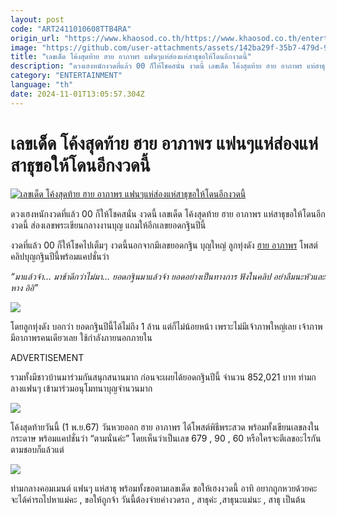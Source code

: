 ```yaml
---
layout: post
code: "ART2411010608TTB4RA"
origin_url: "https://www.khaosod.co.th/https://www.khaosod.co.th/entertainment/news_9485943"
image: "https://github.com/user-attachments/assets/142ba29f-35b7-479d-9af2-032642f2e3bc"
title: "เลขเด็ด โค้งสุดท้าย ฮาย อาภาพร แฟนๆแห่ส่องแห่สาธุขอให้โดนอีกงวดนี้"
description: "ดวงเฮงหนักงวดที่แล้ว 00 ก็ให้โชคสนั่น งวดนี้ เลขเด็ด โค้งสุดท้าย ฮาย อาภาพร แห่สาธุขอให้โดนอีกงวดนี้ ส่องเลขพระเขียนกลางงานบุญ แถมให้อีกเลขยอดกฐินปีนี้"
category: "ENTERTAINMENT"
language: "th"
date: 2024-11-01T13:05:57.304Z
---
```


# เลขเด็ด โค้งสุดท้าย ฮาย อาภาพร แฟนๆแห่ส่องแห่สาธุขอให้โดนอีกงวดนี้

[![เลขเด็ด โค้งสุดท้าย ฮาย อาภาพร แฟนๆแห่ส่องแห่สาธุขอให้โดนอีกงวดนี้](https://www.khaosod.co.th/wpapp/uploads/2024/11/hikathinlotto111679998.jpg "เลขเด็ด โค้งสุดท้าย ฮาย อาภาพร แฟนๆแห่ส่องแห่สาธุขอให้โดนอีกงวดนี้")](https://www.khaosod.co.th/wpapp/uploads/2024/11/hikathinlotto111679998.jpg)

ดวงเฮงหนักงวดที่แล้ว 00 ก็ให้โชคสนั่น งวดนี้ เลขเด็ด โค้งสุดท้าย ฮาย อาภาพร แห่สาธุขอให้โดนอีกงวดนี้ ส่องเลขพระเขียนกลางงานบุญ แถมให้อีกเลขยอดกฐินปีนี้

งวดที่แล้ว 00 ก็ให้โชคไปเต็มๆ งวดนี้นอกจากมีเลขยอดกฐิน บุญใหญ่ ลูกทุ่งดัง [ฮาย อาภาพร](https://www.facebook.com/hiarpa88) โพสต์คลิปบุญกฐินปีนี้พร้อมแคปชั่นว่า

_“มาแล้วจ้า… มาช้าดีกว่าไม่มา… ยอดกฐินมาแล้วจ้า ยอดอย่างเป็นทางการ ฟังในคลิป อย่าลืมนะหัวและหาง อิอิ”_

[![](https://www.khaosod.co.th/wpapp/uploads/2024/11/hikathinlotto111671.jpg)](https://www.khaosod.co.th/wpapp/uploads/2024/11/hikathinlotto111671.jpg)

โดยลูกทุ่งดัง บอกว่า ยอดกฐินปีนี้ได้ไม่ถึง 1 ล้าน แต่ก็ไม่น้อยหน้า เพราะไม่มีเจ้าภาพใหญ่เลย เจ้าภาพมีอาภาพรคนเดียวเลย ใช้กำลังภายนอกภายใน

ADVERTISEMENT

รวมทั้งมีชาวบ้านมาร่วมกันสนุกสนานมาก ก่อนจะเผยได้ยอดกฐินปีนี้ จำนวน 852,021 บาท ท่ามกลางแฟนๆ เข้ามาร่วมอนุโมทนาบุญจำนวนมาก

[![](https://www.khaosod.co.th/wpapp/uploads/2024/11/hikathinlotto1116711.jpg)](https://www.khaosod.co.th/wpapp/uploads/2024/11/hikathinlotto1116711.jpg)

โค้งสุดท้ายวันนี้ (1 พ.ย.67) วันหวยออก ฮาย อาภาพร ได้โพสต์พิธีพระสวด พร้อมทั้งเขียนเลขลงในกระดาษ พร้อมแคปชั่นว่า “ตามนั่นค่ะ” โดยเห็นว่าเป็นเลข 679 , 90 , 60 หรือใครจะตีเลขอะไรกันตามชอบก็แล้วแต่

[![](https://www.khaosod.co.th/wpapp/uploads/2024/11/hikathinlotto1116712.jpg)](https://www.khaosod.co.th/wpapp/uploads/2024/11/hikathinlotto1116712.jpg)

ท่ามกลางคอมเมนต์ แฟนๆ แห่สาธุ พร้อมทั้งขอตามเลขเด็ด ขอให้เฮงงวดนี้ อาทิ อยากถูกหวยด้วยคะ​ จะได้ค่ารถไปหาแม่คะ , ขอให้ถูกจ้า วันนี้ต้องจ่ายค่างวดรถ , สาธุค่ะ ,สาธุนะแม่นะ , สาธุ เป็นต้น

